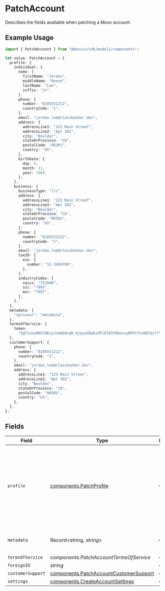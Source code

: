 # PatchAccount

Describes the fields available when patching a Moov account.

## Example Usage

```typescript
import { PatchAccount } from "@moovio/sdk/models/components";

let value: PatchAccount = {
  profile: {
    individual: {
      name: {
        firstName: "Jordan",
        middleName: "Reese",
        lastName: "Lee",
        suffix: "Jr",
      },
      phone: {
        number: "8185551212",
        countryCode: "1",
      },
      email: "jordan.lee@classbooker.dev",
      address: {
        addressLine1: "123 Main Street",
        addressLine2: "Apt 302",
        city: "Boulder",
        stateOrProvince: "CO",
        postalCode: "80301",
        country: "US",
      },
      birthDate: {
        day: 9,
        month: 11,
        year: 1989,
      },
    },
    business: {
      businessType: "llc",
      address: {
        addressLine1: "123 Main Street",
        addressLine2: "Apt 302",
        city: "Boulder",
        stateOrProvince: "CO",
        postalCode: "80301",
        country: "US",
      },
      phone: {
        number: "8185551212",
        countryCode: "1",
      },
      email: "jordan.lee@classbooker.dev",
      taxID: {
        ein: {
          number: "12-3456789",
        },
      },
      industryCodes: {
        naics: "713940",
        sic: "7991",
        mcc: "7997",
      },
    },
  },
  metadata: {
    "optional": "metadata",
  },
  termsOfService: {
    token:
      "kgT1uxoMAk7QKuyJcmQE8nqW_HjpyuXBabiXPi6T83fUQoxsyWYPcYzuHQTqrt7YRp4gCwyDQvb6U5REM9Pgl2EloCe35t-eiMAbUWGo3Kerxme6aqNcKrP_6-v0MTXViOEJ96IBxPFTvMV7EROI2dq3u4e-x4BbGSCedAX-ViAQND6hcreCDXwrO6sHuzh5Xi2IzSqZHxaovnWEboaxuZKRJkA3dsFID6fzitMpm2qrOh4",
  },
  customerSupport: {
    phone: {
      number: "8185551212",
      countryCode: "1",
    },
    email: "jordan.lee@classbooker.dev",
    address: {
      addressLine1: "123 Main Street",
      addressLine2: "Apt 302",
      city: "Boulder",
      stateOrProvince: "CO",
      postalCode: "80301",
      country: "US",
    },
  },
};
```

## Fields

| Field                                                                                                                        | Type                                                                                                                         | Required                                                                                                                     | Description                                                                                                                  | Example                                                                                                                      |
| ---------------------------------------------------------------------------------------------------------------------------- | ---------------------------------------------------------------------------------------------------------------------------- | ---------------------------------------------------------------------------------------------------------------------------- | ---------------------------------------------------------------------------------------------------------------------------- | ---------------------------------------------------------------------------------------------------------------------------- |
| `profile`                                                                                                                    | [components.PatchProfile](../../models/components/patchprofile.md)                                                           | :heavy_minus_sign:                                                                                                           | Describes the fields available when patching a profile.<br/>Each object can be patched independent of patching the other fields. |                                                                                                                              |
| `metadata`                                                                                                                   | Record<string, *string*>                                                                                                     | :heavy_minus_sign:                                                                                                           | N/A                                                                                                                          | {<br/>"optional": "metadata"<br/>}                                                                                           |
| `termsOfService`                                                                                                             | *components.PatchAccountTermsOfService*                                                                                      | :heavy_minus_sign:                                                                                                           | N/A                                                                                                                          |                                                                                                                              |
| `foreignID`                                                                                                                  | *string*                                                                                                                     | :heavy_minus_sign:                                                                                                           | N/A                                                                                                                          |                                                                                                                              |
| `customerSupport`                                                                                                            | [components.PatchAccountCustomerSupport](../../models/components/patchaccountcustomersupport.md)                             | :heavy_minus_sign:                                                                                                           | N/A                                                                                                                          |                                                                                                                              |
| `settings`                                                                                                                   | [components.CreateAccountSettings](../../models/components/createaccountsettings.md)                                         | :heavy_minus_sign:                                                                                                           | N/A                                                                                                                          |                                                                                                                              |